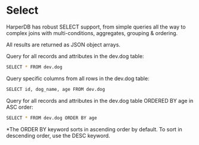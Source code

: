 # Select

HarperDB has robust SELECT support, from simple queries all the way to complex joins with multi-conditions, aggregates, grouping & ordering.



All results are returned as JSON object arrays.



Query for all records and attributes in the dev.dog table:
```bash
SELECT * FROM dev.dog
```
Query specific columns from all rows in the dev.dog table:
```bash
SELECT id, dog_name, age FROM dev.dog
```
Query for all records and attributes in the dev.dog table ORDERED BY age in ASC order:
```bash
SELECT * FROM dev.dog ORDER BY age
```
*The ORDER BY keyword sorts in ascending order by default. To sort in descending order, use the DESC keyword.
